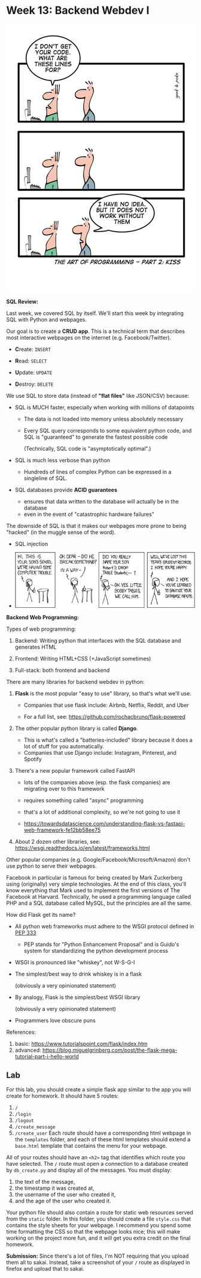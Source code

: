 # Week 13: Backend Webdev I

<img width=600px src=6a00d8341d3df553ef01157073a04e970c-800wi.jpeg />

**SQL Review:**

Last week, we covered SQL by itself.
We'll start this week by integrating SQL with Python and webpages.

Our goal is to create a **CRUD app**.
This is a technical term that describes most interactive webpages on the internet (e.g. Facebook/Twitter).

- **C**reate: `INSERT`

- **R**ead: `SELECT`

- **U**pdate: `UPDATE`

- **D**estroy: `DELETE`

We use SQL to store data (instead of **"flat files"** like JSON/CSV) because:

- SQL is MUCH faster, especially when working with millions of datapoints

  - The data is not loaded into memory unless absolutely necessary

  - Every SQL query corresponds to some equivalent python code,
    and SQL is "guaranteed" to generate the fastest possible code

    (Technically, SQL code is "asymptotically optimal".)

- SQL is much less verbose than python

  - Hundreds of lines of complex Python can be expressed in a singleline of SQL.

- SQL databases provide **ACID guarantees**
    - ensures that data written to the database will actually be in the database
    - even in the event of "catastrophic hardware failures"

The downside of SQL is that it makes our webpages more prone to being "hacked" (in the muggle sense of the word).

- SQL injection

- <img width=600px src=exploits_of_a_mom.png />

**Backend Web Programming:**

Types of web programming:

1. Backend: Writing python that interfaces with the SQL database and generates HTML

1. Frontend: Writing HTML+CSS (+JavaScript sometimes)

1. Full-stack: both frontend and backend

There are many libraries for backend webdev in python:

1. **Flask** is the most popular "easy to use" library,
    so that's what we'll use.

    - Companies that use flask include: Airbnb, Netflix, Reddit, and Uber 

    - For a full list, see: https://github.com/rochacbruno/flask-powered

1. The other popular python library is called **Django**.
   - This is what's called a "batteries-included" library because it does a lot of stuff for you automatically.
   - Companies that use Django include: Instagram, Pinterest, and Spotify

1. There's a new popular framework called FastAPI

    - lots of the companies above (esp. the flask companies) are migrating over to this framework

    - requires something called "async" programming

    - that's a lot of additional complexity, so we're not going to use it

    - https://towardsdatascience.com/understanding-flask-vs-fastapi-web-framework-fe12bb58ee75

1. About 2 dozen other libraries, see: https://wsgi.readthedocs.io/en/latest/frameworks.html

Other popular companies (e.g. Google/Facebook/Microsoft/Amazon) don't use python to serve their webpages.

Facebook in particular is famous for being created by Mark Zuckerberg using (originally) very simple technologies.
At the end of this class, you'll know everything that Mark used to implement the first versions of The Facebook at Harvard.
Technically, he used a programming language called PHP and a SQL database called MySQL,
but the principles are all the same.

How did Flask get its name?

- All python web frameworks must adhere to the WSGI protocol defined in [PEP 333](https://www.python.org/dev/peps/pep-0333/)

    - PEP stands for "Python Enhancement Proposal" and is Guido's system for standardizing the python development process

- WSGI is pronounced like "whiskey", not W-S-G-I

- The simplest/best way to drink whiskey is in a flask

  (obviously a very opinionated statement)

- By analogy, Flask is the simplest/best WSGI library

  (obviously a very opinionated statement)

- Programmers love obscure puns

References:

1. basic: https://www.tutorialspoint.com/flask/index.htm 
1. advanced: https://blog.miguelgrinberg.com/post/the-flask-mega-tutorial-part-i-hello-world

## Lab

For this lab, you should create a simple flask app similar to the app you will create for homework.
It should have 5 routes:
1. `/`
1. `/login`
1. `/logout`
1. `/create_message`
1. `/create_user`
Each route should have a corresponding html webpage in the `templates` folder,
and each of these html templates should extend a `base.html` template that contains the menu for your webpage.

All of your routes should have an `<h2>` tag that identifies which route you have selected.
The `/` route must open a connection to a database created by `db_create.py` and display all of the messages.
You must display:
1. the text of the message,
1. the timestamp it was created at,
1. the username of the user who created it,
1. and the age of the user who created it.

Your python file should also contain a route for static web resources served from the `static` folder.
In this folder, you should create a file `style.css` that contains the style sheets for your webpage.
I recommend you spend some time formatting the CSS so that the webpage looks nice;
this will make working on the project more fun,
and it will get you extra credit on the final homework.

**Submission:**
Since there's a lot of files, I'm NOT requiring that you upload them all to sakai.
Instead, take a screenshot of your `/` route as displayed in firefox and upload that to sakai.
